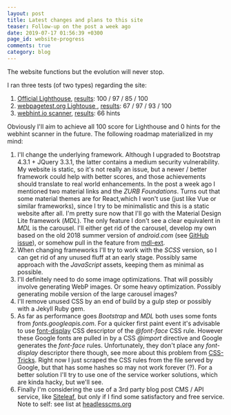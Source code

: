 ```yaml
---
layout: post
title: Latest changes and plans to this site
teaser: Follow-up on the post a week ago
date: 2019-07-17 01:56:39 +0300
page_id: website-progress
comments: true
category: blog
---
```

The website functions but the evolution will never stop.

I ran three tests (of two types) regarding the site:

1. [Official Lighthouse](https://web.dev/measure), [results](https://lighthouse-dot-webdotdevsite.appspot.com/lh/html?url=https://csaba.page): 100 / 97 / 85 / 100
2. [webpagetest.org Lightouse ](https://www.webpagetest.org/lighthouse), [results](https://www.webpagetest.org/result/190718_GP_4c5e4be4ddfa93794928c92bca912b2f/): 67 / 97 / 93 / 100
3. [webhint.io scanner](https://webhint.io/scanner/), [results](https://webhint.io/scanner/faa4b529-e96f-4771-a76d-e1981c495ce8): 66 hints

Obviously I'll aim to achieve all 100 score for Lighthouse and 0 hints for the webhint scanner in the future. The following roadmap materialized in my mind:

1. I'll change the underlying framework. Although I upgraded to Bootstrap 4.3.1 + JQuery 3.3.1, the latter contains a medium security vulnerability. My website is static, so it's not really an issue, but a newer / better framework could help with better scores, and those achievements should translate to real world enhancements. In the post a week ago I mentioned two material links and the _ZURB Foundations_. Turns out that some material themes are for React,which I won't use (just like Vue or similar frameworks), since I try to be minimalistic and this is a static website after all. I'm pretty sure now that I'll go with the Material Design Lite framework (_MDL_). The only feature I don't see a clear equivalent in _MDL_ is the carousel. I'll either get rid of the carousel, develop my own based on the old 2018 summer version of _android.com_ (see [GitHub issue](https://github.com/google/material-design-lite/issues/4144)), or somehow pull in the feature from [mdl-ext](https://github.com/leifoolsen/mdl-ext).
2. When changing frameworks I'll try to work with the _SCSS_ version, so I can get rid of any unused fluff at an early stage. Possibly same approach with the _JavaScript_ assets, keeping them as minimal as possible.
3. I'll definitely need to do some image optimizations. That will possibly involve generating WebP images. Or some heavy optimization. Possibly generating mobile version of the large carousel images?
4. I'll remove unused CSS by an end of build by a gulp step or possibly with a Jekyll Ruby gem.
5. As far as performance goes _Bootstrap_ and _MDL_ both uses some fonts from _fonts.googleapis.com_. For a quicker first paint event it's advisable to use [font-display](https://developer.mozilla.org/en-US/docs/Web/CSS/@font-face/font-display) CSS descriptor of the _@font-face_ CSS rule. However these Google fonts are pulled in by a CSS _@import_ directive and Google generates the _font-face_ rules. Unfortunately, they don't place any _font-display_ descriptor there though, see more about this problem from [CSS-Tricks](https://css-tricks.com/google-fonts-and-font-display/). Right now I just scraped the CSS rules from the file served by Google, but that has some hashes so may not work forever (?). For a better solution I'll try to use one of the service worker solutions, which are kinda hacky, but we'll see.
6. Finally I'm considering the use of a 3rd party blog post CMS / API service, like [Siteleaf](https://www.siteleaf.com/), but only if I find some satisfactory and free service. Note to self: see list at [headlesscms.org](https://headlesscms.org/)
